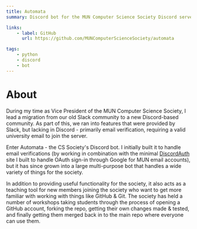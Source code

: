 ```yaml
---
title: Automata
summary: Discord bot for the MUN Computer Science Society Discord server.

links:
    - label: GitHub
      url: https://github.com/MUNComputerScienceSociety/automata

tags:
    - python
    - discord
    - bot
---
```


# About

During my time as Vice President of the MUN Computer Science Society, I lead a migration from our old Slack community to a new Discord-based community. As part of this, we ran into features that were provided by Slack, but lacking in Discord - primarily email verification, requiring a valid university email to join the server.

Enter Automata - the CS Society's Discord bot. I initially built it to handle email verifications (by working in combination with the minimal [DiscordAuth](https://github.com/MUNComputerScienceSociety/DiscordAuth) site I built to handle OAuth sign-in through Google for MUN email accounts), but it has since grown into a large multi-purpose bot that handles a wide variety of things for the society.

In addition to providing useful functionality for the society, it also acts as a teaching tool for new members joining the society who want to get more familiar with working with things like GitHub & Git. The society has held a number of workshops taking students through the process of opening a GitHub account, forking the repo, getting their own changes made & tested, and finally getting them merged back in to the main repo where everyone can use them.
